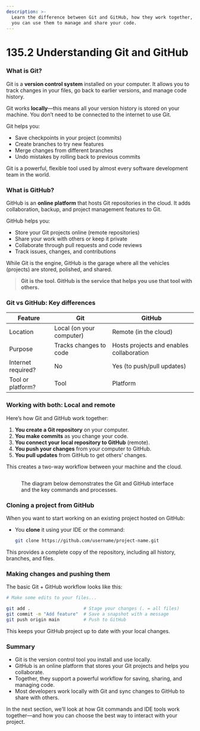 ```yaml
---
description: >-
  Learn the difference between Git and GitHub, how they work together, and how
  you can use them to manage and share your code.
---
```


# 135.2 Understanding Git and GitHub

### What is Git?

Git is a **version control system** installed on your computer. It allows you to track changes in your files, go back to earlier versions, and manage code history.

Git works **locally**—this means all your version history is stored on your machine. You don’t need to be connected to the internet to use Git.

Git helps you:

* Save checkpoints in your project (commits)
* Create branches to try new features
* Merge changes from different branches
* Undo mistakes by rolling back to previous commits

Git is a powerful, flexible tool used by almost every software development team in the world.

### What is GitHub?

GitHub is an **online platform** that hosts Git repositories in the cloud. It adds collaboration, backup, and project management features to Git.

GitHub helps you:

* Store your Git projects online (remote repositories)
* Share your work with others or keep it private
* Collaborate through pull requests and code reviews
* Track issues, changes, and contributions

While Git is the engine, GitHub is the garage where all the vehicles (projects) are stored, polished, and shared.

> **Git is the tool. GitHub is the service that helps you use that tool with others.**

### Git vs GitHub: Key differences

| Feature            | Git                      | GitHub                                   |
| ------------------ | ------------------------ | ---------------------------------------- |
| Location           | Local (on your computer) | Remote (in the cloud)                    |
| Purpose            | Tracks changes to code   | Hosts projects and enables collaboration |
| Internet required? | No                       | Yes (to push/pull updates)               |
| Tool or platform?  | Tool                     | Platform                                 |

### Working with both: Local and remote

Here’s how Git and GitHub work together:

1. **You create a Git repository** on your computer.
2. **You make commits** as you change your code.
3. **You connect your local repository to GitHub** (remote).
4. **You push your changes** from your computer to GitHub.
5. **You pull updates** from GitHub to get others’ changes.

This creates a two-way workflow between your machine and the cloud.

<figure><img src="https://cloudstudio.com.au/wp-content/uploads/2021/06/GitWorkflow-4.png" alt=""><figcaption><p>The diagram below demonstrates the Git and GitHub interface and the key commands and processes.</p></figcaption></figure>

### Cloning a project from GitHub

When you want to start working on an existing project hosted on GitHub:

*   You **clone** it using your IDE or the command:

    ```bash
    git clone https://github.com/username/project-name.git
    ```

This provides a complete copy of the repository, including all history, branches, and files.

### Making changes and pushing them

The basic Git + GitHub workflow looks like this:

```bash
# Make some edits to your files...

git add .                    # Stage your changes (. = all files)
git commit -m "Add feature"  # Save a snapshot with a message
git push origin main         # Push to GitHub
```

This keeps your GitHub project up to date with your local changes.

### Summary&#x20;

* Git is the version control tool you install and use locally.
* GitHub is an online platform that stores your Git projects and helps you collaborate.
* Together, they support a powerful workflow for saving, sharing, and managing code.
* Most developers work locally with Git and sync changes to GitHub to share with others.

In the next section, we’ll look at how Git commands and IDE tools work together—and how you can choose the best way to interact with your project.
